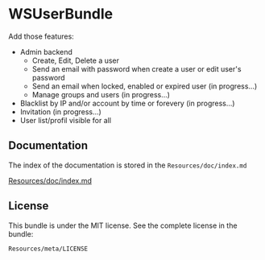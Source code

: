 WSUserBundle
=============

Add those features: 
- Admin backend
    - Create, Edit, Delete a user
    - Send an email with password when create a user or edit user's password
    - Send an email when locked, enabled or expired user (in progress...)
    - Manage groups and users (in progress...)
- Blacklist by IP and/or account by time or forevery (in progress...)
- Invitation (in progress...)
- User list/profil visible for all

Documentation
-------------

The index of the documentation is stored in the `Resources/doc/index.md`

[Resources/doc/index.md](https://github.com/WedgeSama/WSUserBundle/blob/master/Resources/doc/index.md)

License
-------

This bundle is under the MIT license. See the complete license in the bundle:

    Resources/meta/LICENSE